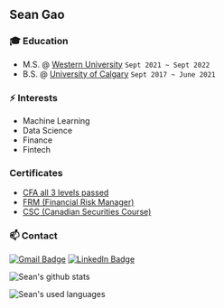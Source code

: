 ## Sean Gao

### :mortar_board: Education
- M.S. @ [Western University](https://uwo.ca) `Sept 2021 ~ Sept 2022`
- B.S. @ [University of Calgary](https://ucalgary.ca) `Sept 2017 ~ June 2021`

### ⚡ Interests
- Machine Learning
- Data Science
- Finance
- Fintech

### Certificates
- [CFA all 3 levels passed](https://drive.google.com/drive/u/1/folders/1qqCdB1gPihE28G0RpPSe4TOfNDGIy3_V)
- [FRM (Financial Risk Manager)](https://my.garp.org/DigitalBadgeFRM?id=0035d00006hut1IAAQ)
- [CSC (Canadian Securities Course)](https://www.credly.com/badges/1bc4b3f6-1b65-473e-a704-db254ed9ef52/linked_in_profile)




### 📫 Contact 
[![Gmail Badge](https://img.shields.io/badge/Gmail-D14836?style=for-the-badge&logo=gmail&logoColor=white)](mailto:sean.gao1@outlook.com) [![LinkedIn Badge](https://img.shields.io/badge/linkedin-%230077B5.svg?&style=for-the-badge&logo=linkedin&logoColor=white)](https://www.linkedin.com/in/seangao1/)

![Sean's github stats](https://github-readme-stats.vercel.app/api?username=seangao1&show_icons=true&theme=merko)

![Sean's used languages](https://github-readme-stats.vercel.app/api/top-langs/?username=seangao1&theme=merko)

